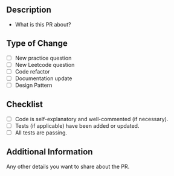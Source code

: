 ## Description

- What is this PR about?


## Type of Change

- [ ] New practice question
- [ ] New Leetcode question
- [ ] Code refactor
- [ ] Documentation update
- [ ] Design Pattern

## Checklist

- [ ] Code is self-explanatory and well-commented (if necessary).
- [ ] Tests (if applicable) have been added or updated.
- [ ] All tests are passing.

## Additional Information

Any other details you want to share about the PR.
